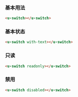 ### 基本用法

``` html
<u-switch></u-switch>
```

### 基本状态

``` html
<u-switch with-text></u-switch>
```

### 只读

``` html
<u-switch readonly></u-switch>
```

### 禁用

``` html
<u-switch disabled></u-switch>
```
